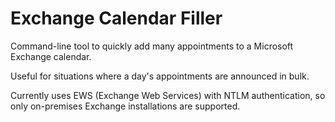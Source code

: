 # Exchange Calendar Filler

Command-line tool to quickly add many appointments to a Microsoft Exchange calendar.

Useful for situations where a day's appointments are announced in bulk.

Currently uses EWS (Exchange Web Services) with NTLM authentication, so only on-premises Exchange installations are supported.
